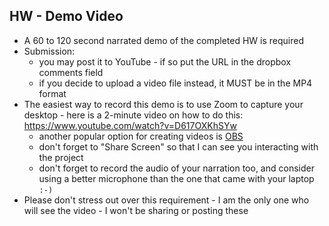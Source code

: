 ## HW - Demo Video

- A 60 to 120 second narrated demo of the completed HW is required
- Submission:
  - you may post it to YouTube - if so put the URL in the dropbox comments field
  - if you decide to upload a video file instead, it MUST be in the MP4 format
- The easiest way to record this demo is to use Zoom to capture your desktop - here is a 2-minute video on how to do this: https://www.youtube.com/watch?v=D617OXKhSYw
  - another popular option for creating videos is [OBS](https://obsproject.com/download)
  - don't forget to "Share Screen" so that I can see you interacting with the project
  - don't forget to record the audio of your narration too, and consider using a better microphone than the one that came with your laptop `:-)`
- Please don't stress out over this requirement - I am the only one who will see the video - I won't be sharing or posting these
